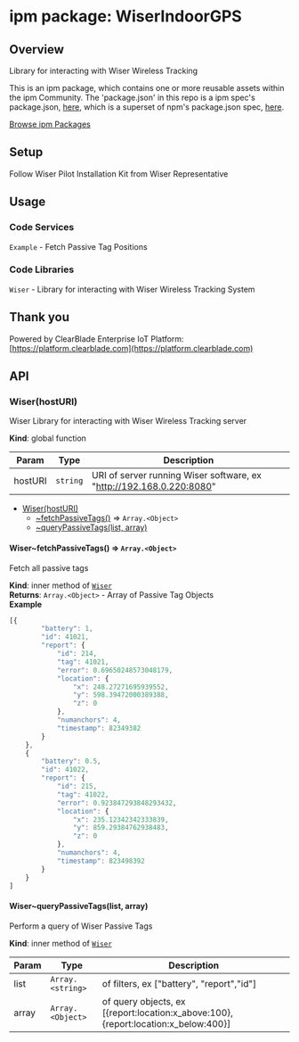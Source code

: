 
# ipm package: WiserIndoorGPS

## Overview

Library for interacting with Wiser Wireless Tracking

This is an ipm package, which contains one or more reusable assets within the ipm Community. The 'package.json' in this repo is a ipm spec's package.json, [here](https://docs.clearblade.com/v/3/6-ipm/spec), which is a superset of npm's package.json spec, [here](https://docs.npmjs.com/files/package.json).

[Browse ipm Packages](https://ipm.clearblade.com)

## Setup

Follow Wiser Pilot Installation Kit from Wiser Representative

## Usage

### Code Services

`Example` - Fetch Passive Tag Positions

### Code Libraries

`Wiser` - Library for interacting with Wiser Wireless Tracking System


## Thank you

Powered by ClearBlade Enterprise IoT Platform: [https://platform.clearblade.com](https://platform.clearblade.com)
<a name="Wiser"></a>

## API

### Wiser(hostURI)
Wiser Library for interacting with Wiser Wireless Tracking server

**Kind**: global function  

| Param | Type | Description |
| --- | --- | --- |
| hostURI | <code>string</code> | URI of server running Wiser software, ex "http://192.168.0.220:8080" |


* [Wiser(hostURI)](#Wiser)
    * [~fetchPassiveTags()](#Wiser..fetchPassiveTags) ⇒ <code>Array.&lt;Object&gt;</code>
    * [~queryPassiveTags(list, array)](#Wiser..queryPassiveTags)

<a name="Wiser..fetchPassiveTags"></a>

#### Wiser~fetchPassiveTags() ⇒ <code>Array.&lt;Object&gt;</code>
Fetch all passive tags

**Kind**: inner method of [<code>Wiser</code>](#Wiser)  
**Returns**: <code>Array.&lt;Object&gt;</code> - Array of Passive Tag Objects  
**Example**  
```js
[{
		"battery": 1,
		"id": 41021,
		"report": {
			"id": 214,
			"tag": 41021,
			"error": 0.69650248573048179,
			"location": {
				"x": 248.27271695939552,
				"y": 598.39472000389388,
				"z": 0
			},
			"numanchors": 4,
			"timestamp": 82349382
		}
	},
	{
		"battery": 0.5,
		"id": 41022,
		"report": {
			"id": 215,
			"tag": 41022,
			"error": 0.923847293848293432,
			"location": {
				"x": 235.12342342333839,
				"y": 859.29384762938483,
				"z": 0
			},
			"numanchors": 4,
			"timestamp": 823498392
		}
	}
]
```
<a name="Wiser..queryPassiveTags"></a>

#### Wiser~queryPassiveTags(list, array)
Perform a query of Wiser Passive Tags

**Kind**: inner method of [<code>Wiser</code>](#Wiser)  

| Param | Type | Description |
| --- | --- | --- |
| list | <code>Array.&lt;string&gt;</code> | of filters, ex ["battery", "report","id"] |
| array | <code>Array.&lt;Object&gt;</code> | of query objects, ex [{report:location:x_above:100},{report:location:x_below:400}] |

